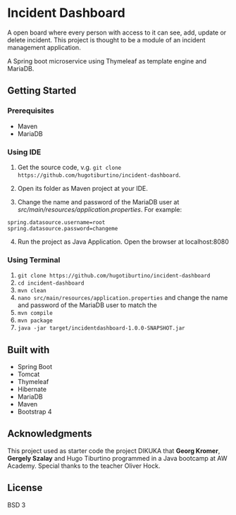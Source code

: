 #  Incident Dashboard

A open board where every person with access to it can see, add, update or delete 
incident. This project is thought to be a module of an incident management application.  
 
A Spring boot microservice using Thymeleaf as template engine and MariaDB.

## Getting Started
### Prerequisites
* Maven
* MariaDB

### Using IDE 

1. Get the source code, v.g. `git clone https://github.com/hugotiburtino/incident-dashboard`.

2. Open its folder as Maven project at your IDE.
3. Change the name and password of the MariaDB user at *src/main/resources/application.properties*. For example:
```
spring.datasource.username=root
spring.datasource.password=changeme
```
4. Run the project as Java Application. Open the browser at localhost:8080


### Using Terminal
1. `git clone https://github.com/hugotiburtino/incident-dashboard`
2. `cd incident-dashboard`
3. `mvn clean`
4. `nano src/main/resources/application.properties` and change the name and
password of the MariaDB user to match the 
4. `mvn compile`
5. `mvn package`
6. `java -jar target/incidentdashboard-1.0.0-SNAPSHOT.jar`


## Built with
* Spring Boot
* Tomcat
* Thymeleaf
* Hibernate
* MariaDB
* Maven
* Bootstrap 4

## Acknowledgments
This project used as starter code the project DIKUKA that **Georg Kromer**, **Gergely Szalay** 
and Hugo Tiburtino programmed in a Java bootcamp at AW Academy. 
Special thanks to the teacher Oliver Hock.

## License
BSD 3

